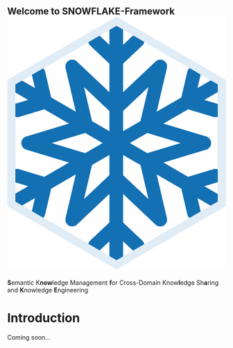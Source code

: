 ## Welcome to SNOWFLAKE-Framework ![image](https://github.com/fusion-jena/snowflake-framework/blob/master/snowflake.png)
**S**emantic K**now**ledge Management **f**or Cross-Domain Know**l**edge Sh**a**ring and **K**nowledge **E**ngineering

# Introduction

Coming soon...


